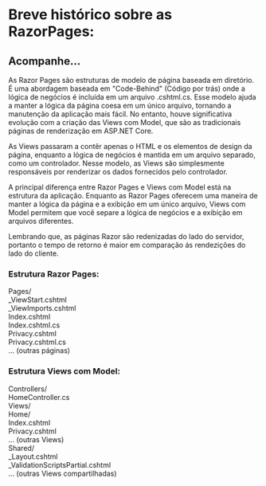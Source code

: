 # Breve histórico sobre as RazorPages:
## Acompanhe...

 As Razor Pages são estruturas de modelo de página baseada em diretório.
 É uma abordagem baseada em "Code-Behind" (Código por trás) onde a lógica de negócios é incluída em um arquivo .cshtml.cs.
 Esse modelo ajuda a manter a lógica da página coesa em um único arquivo, tornando a manutenção da aplicação mais fácil.
 No entanto, houve significativa evolução com a criação das Views com Model, que são as  tradicionais páginas de renderização em ASP.NET Core. 

 As Views passaram a contêr apenas o HTML e os elementos de design da página, enquanto a lógica de negócios é mantida em um arquivo separado, como um controlador. 
 Nesse modelo, as Views são simplesmente responsáveis por renderizar os dados fornecidos pelo controlador.

A principal diferença entre Razor Pages e Views com Model está na estrutura da aplicação. Enquanto as Razor Pages oferecem uma maneira de 
manter a lógica da página e a exibição em um único arquivo, Views com Model permitem que você separe a lógica de negócios e a exibição em arquivos diferentes.

Lembrando que, as páginas Razor são redenizadas do lado do servidor, portanto o tempo de retorno é maior em comparação ás rendezições do lado do cliente.

### Estrutura Razor Pages:
Pages/ <br/>
_ViewStart.cshtml  <br/>
_ViewImports.cshtml <br/>
Index.cshtml <br/>
Index.cshtml.cs <br/>
Privacy.cshtml <br/>
Privacy.cshtml.cs <br/>
... (outras páginas)

### Estrutura Views com Model:
Controllers/<br/>
HomeController.cs<br/>
Views/<br/>
Home/<br/>
Index.cshtml<br/>
Privacy.cshtml<br/>
... (outras Views)<br/>
Shared/<br/>
_Layout.cshtml<br/>
_ValidationScriptsPartial.cshtml<br/>
... (outras Views compartilhadas)
